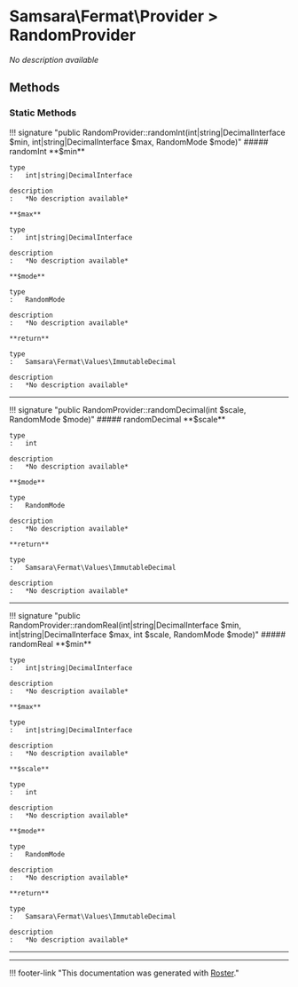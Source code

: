 # Samsara\Fermat\Provider > RandomProvider

*No description available*


## Methods


### Static Methods

!!! signature "public RandomProvider::randomInt(int|string|DecimalInterface $min, int|string|DecimalInterface $max, RandomMode $mode)"
    ##### randomInt
    **$min**

    type
    :   int|string|DecimalInterface

    description
    :   *No description available*

    **$max**

    type
    :   int|string|DecimalInterface

    description
    :   *No description available*

    **$mode**

    type
    :   RandomMode

    description
    :   *No description available*

    **return**

    type
    :   Samsara\Fermat\Values\ImmutableDecimal

    description
    :   *No description available*

---

!!! signature "public RandomProvider::randomDecimal(int $scale, RandomMode $mode)"
    ##### randomDecimal
    **$scale**

    type
    :   int

    description
    :   *No description available*

    **$mode**

    type
    :   RandomMode

    description
    :   *No description available*

    **return**

    type
    :   Samsara\Fermat\Values\ImmutableDecimal

    description
    :   *No description available*

---

!!! signature "public RandomProvider::randomReal(int|string|DecimalInterface $min, int|string|DecimalInterface $max, int $scale, RandomMode $mode)"
    ##### randomReal
    **$min**

    type
    :   int|string|DecimalInterface

    description
    :   *No description available*

    **$max**

    type
    :   int|string|DecimalInterface

    description
    :   *No description available*

    **$scale**

    type
    :   int

    description
    :   *No description available*

    **$mode**

    type
    :   RandomMode

    description
    :   *No description available*

    **return**

    type
    :   Samsara\Fermat\Values\ImmutableDecimal

    description
    :   *No description available*

---




---
!!! footer-link "This documentation was generated with [Roster](https://jordanrl.github.io/Roster/)."